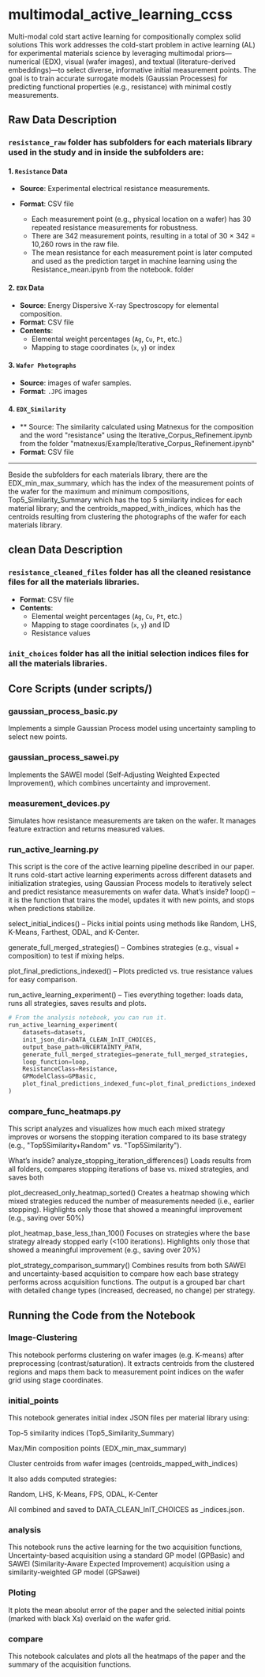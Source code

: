 # multimodal_active_learning_ccss
Multi-modal cold start active learning for compositionally complex solid solutions
This work addresses the cold-start problem in active learning (AL) for experimental materials science by leveraging multimodal priors—numerical (EDX), visual (wafer images), and textual (literature-derived embeddings)—to select diverse, informative initial measurement points. The goal is to train accurate surrogate models (Gaussian Processes) for predicting functional properties (e.g., resistance) with minimal costly measurements.


## Raw Data Description

###  `resistance_raw` folder has subfolders for each materials library used in the study and in inside the subfolders are:
#### 1. `Resistance` Data

- **Source**: Experimental electrical resistance measurements.
- **Format**: CSV file

  - Each measurement point (e.g., physical location on a wafer) has 30 repeated resistance measurements for robustness.
  - There are 342 measurement points, resulting in a total of 30 × 342 = 10,260 rows in the raw file.
  - The mean resistance for each measurement point is later computed and used as the prediction target in machine learning using the Resistance_mean.ipynb from the notebook. folder


#### 2. `EDX` Data

- **Source**: Energy Dispersive X-ray Spectroscopy for elemental composition.
- **Format**: CSV file
- **Contents**:
  - Elemental weight percentages (`Ag`, `Cu`, `Pt`, etc.)
  - Mapping to stage coordinates (`x`, `y`) or index

#### 3. `Wafer Photographs`

- **Source**:  images of wafer samples.
- **Format**: `.JPG` images

#### 4. `EDX_Similarity`
- ** Source: The similarity calculated using Matnexus for the composition and the word "resistance" using the Iterative_Corpus_Refinement.ipynb from the folder "matnexus/Example/Iterative_Corpus_Refinement.ipynb"
- **Format**: CSV file
---
Beside the subfolders for each materials library, there are the EDX_min_max_summary, which has the index of the measurement points of the wafer for the maximum and minimum compositions, Top5_Similarity_Summary which has the top 5 similarity indices for each material library; and the centroids_mapped_with_indices, which has the centroids resulting from clustering the photographs of the wafer for each materials library.

## clean Data Description
###  `resistance_cleaned_files` folder has all the cleaned resistance files for all the materials libraries. 
- **Format**: CSV file
- **Contents**:
  - Elemental weight percentages (`Ag`, `Cu`, `Pt`, etc.)
  - Mapping to stage coordinates (`x`, `y`) and ID
   - Resistance values
###  `init_choices` folder has all the initial selection indices files for all the materials libraries. 

## Core Scripts (under scripts/)

### gaussian_process_basic.py 
Implements a simple Gaussian Process model using uncertainty sampling to select new points.
### gaussian_process_sawei.py
Implements the SAWEI model (Self-Adjusting Weighted Expected Improvement), which combines uncertainty and improvement.
### measurement_devices.py
Simulates how resistance measurements are taken on the wafer. It manages feature extraction and returns measured values.
### run_active_learning.py	
This script is the core of the active learning pipeline described in our paper. It runs cold-start active learning experiments across different datasets and initialization strategies, using Gaussian Process models to iteratively select and predict resistance measurements on wafer data.
What’s inside?
loop() – it is the function that trains the model, updates it with new points, and stops when predictions stabilize.

select_initial_indices() – Picks initial points using methods like Random, LHS, K-Means, Farthest, ODAL, and K-Center.

generate_full_merged_strategies() – Combines strategies (e.g., visual + composition) to test if mixing helps.

plot_final_predictions_indexed() – Plots predicted vs. true resistance values for easy comparison.

run_active_learning_experiment() – Ties everything together: loads data, runs all strategies, saves results and plots.

```python
# From the analysis notebook, you can run it.
run_active_learning_experiment(
    datasets=datasets,
    init_json_dir=DATA_CLEAN_InIT_CHOICES,
    output_base_path=UNCERTAINTY_PATH,
    generate_full_merged_strategies=generate_full_merged_strategies,
    loop_function=loop,
    ResistanceClass=Resistance,
    GPModelClass=GPBasic,  
    plot_final_predictions_indexed_func=plot_final_predictions_indexed
)
```
### compare_func_heatmaps.py
This script analyzes and visualizes how much each mixed strategy improves or worsens the stopping iteration compared to its base strategy (e.g., "Top5Similarity+Random" vs. "Top5Similarity").

What’s inside?
analyze_stopping_iteration_differences()
Loads results from all folders, compares stopping iterations of base vs. mixed strategies, and saves both

plot_decreased_only_heatmap_sorted()
Creates a heatmap showing which mixed strategies reduced the number of measurements needed (i.e., earlier stopping). Highlights only those that showed a meaningful improvement (e.g., saving over 50%)

plot_heatmap_base_less_than_100()
Focuses on strategies where the base strategy already stopped early (<100 iterations). Highlights only those that showed a meaningful improvement (e.g., saving over 20%)

plot_strategy_comparison_summary()
Combines results from both SAWEI and uncertainty-based acquisition to compare how each base strategy performs across acquisition functions.
The output is a grouped bar chart with detailed change types (increased, decreased, no change) per strategy.

## Running the Code from the Notebook
### Image-Clustering
This notebook performs clustering on wafer images (e.g. K-means) after preprocessing (contrast/saturation).
It extracts centroids from the clustered regions and maps them back to measurement point indices on the wafer grid using stage coordinates.


### initial_points
This notebook generates initial index JSON files per material library using:

Top-5 similarity indices (Top5_Similarity_Summary)

Max/Min composition points (EDX_min_max_summary)

Cluster centroids from wafer images (centroids_mapped_with_indices)

It also adds computed strategies:

Random, LHS, K-Means, FPS, ODAL, K-Center

All combined and saved to DATA_CLEAN_InIT_CHOICES as <folder>_indices.json.

### analysis 
This notebook runs the active learning for the two acquisition functions, 
Uncertainty-based acquisition using a standard GP model (GPBasic) and SAWEI (Similarity-Aware Expected Improvement) acquisition using a similarity-weighted GP model (GPSawei)

### Ploting
It plots the mean absolut error of the paper and the selected initial points (marked with black Xs) overlaid on the wafer grid.

### compare
This notebook calculates and plots all the heatmaps of the paper and the summary of the acquisition functions.



